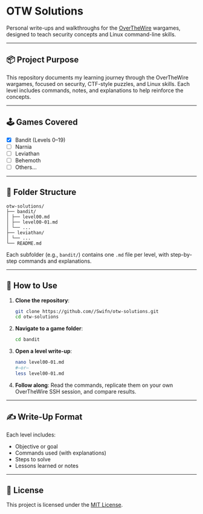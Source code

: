 # OTW Solutions

Personal write-ups and walkthroughs for the [OverTheWire](https://overthewire.org/wargames/) wargames, designed to teach security concepts and Linux command-line skills.

---
## 📦 Project Purpose
This repository documents my learning journey through the OverTheWire wargames, focused on security, CTF-style puzzles, and Linux skills. Each level includes commands, notes, and explanations to help reinforce the concepts.

---

## 🕹️ Games Covered

- [x] Bandit (Levels 0–19)
- [ ] Narnia
- [ ] Leviathan
- [ ] Behemoth
- [ ] Others…

---

## 📁 Folder Structure

```
otw-solutions/
├── bandit/
│ ├── level00.md
│ ├── level00-01.md
│ └── ...
├── leviathan/
│ └── ...
└── README.md
```

Each subfolder (e.g., `bandit/`) contains one `.md` file per level, with step-by-step commands and explanations.

---

## 🔧 How to Use

1. **Clone the repository**:
   ```bash
   git clone https://github.com//Swifn/otw-solutions.git
   cd otw-solutions
   ```
2. **Navigate to a game folder**:
   ```bash
   cd bandit
   ```
3. **Open a level write-up**:
   ```bash
   nano level00-01.md
   #—or—
   less level00-01.md
   ```

4. **Follow along**: Read the commands, replicate them on your own OverTheWire SSH session, and compare results.

---

## ✍️ Write-Up Format

Each level includes:
- Objective or goal
- Commands used (with explanations)
- Steps to solve
- Lessons learned or notes

---

## 📜 License

This project is licensed under the [MIT License](LICENSE).



   
